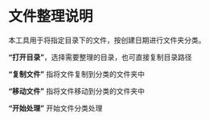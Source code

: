 # 文件整理说明
本工具用于将指定目录下的文件，按创建日期进行文件夹分类。 

**“打开目录”**，选择需要整理的目录，也可直接复制目录路径

**“复制文件”** 指将文件复制到分类的文件夹中

**“移动文件”** 指将文件移动到分类的文件夹中

**“开始处理”** 开始文件分类处理
